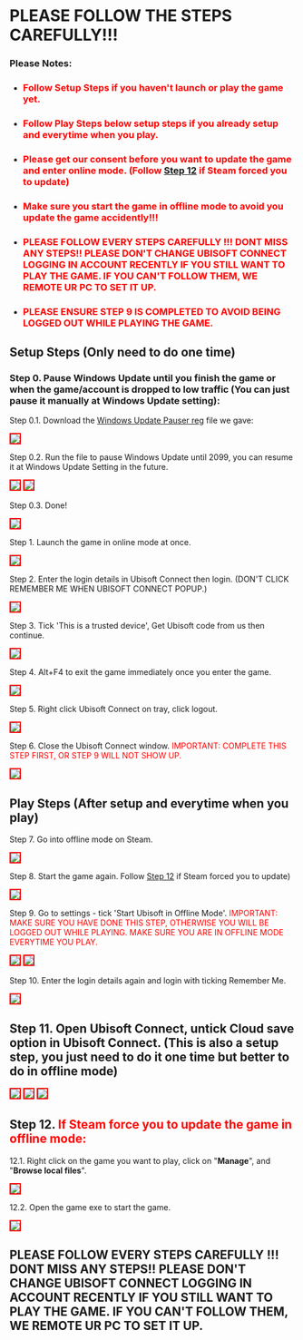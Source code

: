 # PLEASE FOLLOW THE STEPS CAREFULLY!!!

### Please Notes:
* ### <span style="color: red;">Follow Setup Steps if you haven't launch or play the game yet.</span>
* ### <span style="color: red;">Follow Play Steps below setup steps if you already setup and everytime when you play.</span>
* ### <span style="color: red;">Please get our consent before you want to update the game and enter online mode. (Follow [Step 12](https://gd.csmail.store/dv_en/#6-if-steam-force-you-to-update-the-game-in-offline-mode) if Steam forced you to update)</span>
* ### <span style="color: red;">Make sure you start the game in offline mode to avoid you update the game accidently!!!</span>
* ### <span style="color: red;">PLEASE FOLLOW EVERY STEPS CAREFULLY !!! DONT MISS ANY STEPS!! PLEASE DON'T CHANGE UBISOFT CONNECT LOGGING IN ACCOUNT RECENTLY IF YOU STILL WANT TO PLAY THE GAME. IF YOU CAN'T FOLLOW THEM, WE REMOTE UR PC TO SET IT UP.</span>
* ### <span style="color: red;">PLEASE ENSURE STEP 9 IS COMPLETED TO AVOID BEING LOGGED OUT WHILE PLAYING THE GAME.</span>

## Setup Steps (Only need to do one time)

### Step 0. Pause Windows Update until you finish the game or when the game/account is dropped to low traffic (You can just pause it manually at Windows Update setting):

Step 0.1. Download the [Windows Update Pauser reg](https://cutt.ly/JU56Pif) file we gave:

<img src="https://user-images.githubusercontent.com/91774682/226674300-84b87208-c457-4b0d-aa18-63060689f7f7.jpg" style="border: 2px solid red" />

Step 0.2. Run the file to pause Windows Update until 2099, you can resume it at Windows Update Setting in the future.

<img src="https://user-images.githubusercontent.com/91774682/226674620-d7018f14-aa3d-4711-a096-32eb0d81c552.jpg" style="border: 2px solid red" />

<img src="https://user-images.githubusercontent.com/91774682/226674691-0059fc29-cd72-47ec-b25c-641e414ef5d5.jpg" style="border: 2px solid red" />

Step 0.3. Done!

<img src="https://user-images.githubusercontent.com/91774682/226675292-65485aac-c46c-47a7-bd9f-1694748e5261.jpg" style="border: 2px solid red" />

Step 1. Launch the game in online mode at once.

<img src="https://github.com/user-attachments/assets/8912eb47-d8c9-4317-ae6e-8bccc0eb75d3" style="border: 2px solid red" />


Step 2. Enter the login details in Ubisoft Connect then login. (DON'T CLICK REMEMBER ME WHEN UBISOFT CONNECT POPUP.)

<img src="https://github.com/user-attachments/assets/936f3a70-f25d-4e01-ad08-1d8fac7a3091" style="border: 2px solid red" />

Step 3. Tick 'This is a trusted device', Get Ubisoft code from us then continue.

<img src="https://github.com/user-attachments/assets/e7f49035-8fa4-4b8e-b042-8193dfbcd6bd" style="border: 2px solid red" />

Step 4. Alt+F4 to exit the game immediately once you enter the game.

<img src="https://github.com/user-attachments/assets/d5f0ba7c-42d7-49be-b716-3cf4b3803bc9" style="border: 2px solid red" />

Step 5. Right click Ubisoft Connect on tray, click logout.

<img src="https://github.com/user-attachments/assets/8e186e08-8a28-4834-9fe2-fd1c1347b487" style="border: 2px solid red" />

Step 6. Close the Ubisoft Connect window. <span style="color: red;">IMPORTANT: COMPLETE THIS STEP FIRST, OR STEP 9 WILL NOT SHOW UP.</span>

<img src="https://github.com/user-attachments/assets/edda2adf-c72e-4eb1-829c-375f51964832" style="border: 2px solid red" />

## Play Steps (After setup and everytime when you play)

Step 7. Go into offline mode on Steam.

<img src="https://github.com/user-attachments/assets/44165188-131d-433f-b34f-24514422e910" style="border: 2px solid red" />

Step 8. Start the game again. Follow [Step 12](https://gd.csmail.store/dv_en/#6-if-steam-force-you-to-update-the-game-in-offline-mode) if Steam forced you to update)

<img src="https://github.com/user-attachments/assets/5e331fbe-c4d9-4ab2-a748-5189ae87e0e1" style="border: 2px solid red" />

Step 9. Go to settings - tick 'Start Ubisoft in Offline Mode'. <span style="color: red;"> IMPORTANT: MAKE SURE YOU HAVE DONE THIS STEP, OTHERWISE YOU WILL BE LOGGED OUT WHILE PLAYING. MAKE SURE YOU ARE IN OFFLINE MODE EVERYTIME YOU PLAY.</span>

<img src="https://github.com/user-attachments/assets/64ae5f25-803c-43ff-9fe9-434c2df5b692" style="border: 2px solid red" />

<img src="https://github.com/user-attachments/assets/58ae70cc-aeef-4880-9eb4-218c598058dc" style="border: 2px solid red" />

Step 10. Enter the login details again and login with ticking Remember Me.

<img src="https://github.com/user-attachments/assets/bfb99948-6882-491e-af62-b3c45e1c80e6" style="border: 2px solid red" />

## Step 11. Open Ubisoft Connect, untick Cloud save option in Ubisoft Connect. (This is also a setup step, you just need to do it one time but better to do in offline mode)

<img src="https://github.com/user-attachments/assets/c1c98921-d6f4-4d1c-b471-7c0802f22696" style="border: 2px solid red" />

<img src="https://github.com/user-attachments/assets/bd93aaf3-0176-4435-939b-cca598c1e5d2" style="border: 2px solid red" />

<img src="https://github.com/user-attachments/assets/a0134db1-da40-414a-984a-748c52e06b4d" style="border: 2px solid red" />

## Step 12.<span style="color: red;"> If Steam force you to update the game in offline mode:</span>

12.1. Right click on the game you want to play, click on "**Manage**", and "**Browse local files**".

<img src="https://user-images.githubusercontent.com/91774682/135764474-c0601405-a1ad-4f5d-9b73-b4911a9f2bdb.jpg" style="border: 2px solid red" />

12.2. Open the game exe to start the game.

<img src="https://user-images.githubusercontent.com/91774682/135764612-0cfb5bfb-d979-415f-a874-117ce5eb969e.jpg" style="border: 2px solid red" />


## PLEASE FOLLOW EVERY STEPS CAREFULLY !!! DONT MISS ANY STEPS!! PLEASE DON'T CHANGE UBISOFT CONNECT LOGGING IN ACCOUNT RECENTLY IF YOU STILL WANT TO PLAY THE GAME. IF YOU CAN'T FOLLOW THEM, WE REMOTE UR PC TO SET IT UP.
